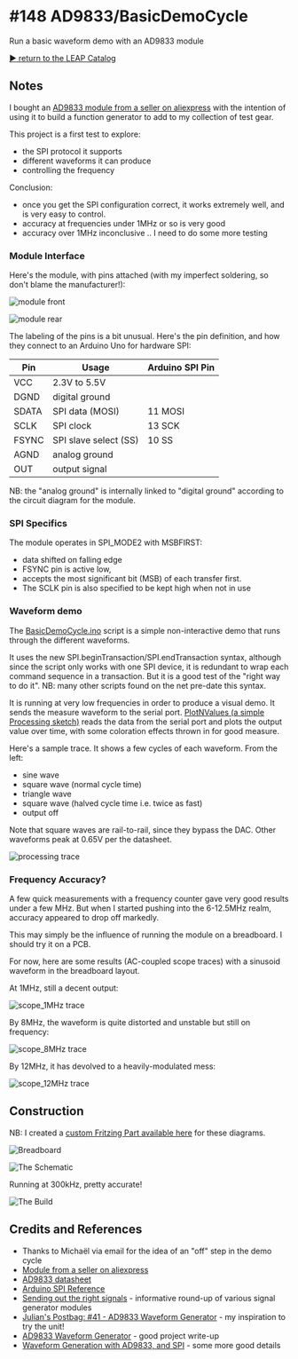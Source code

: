 # #148 AD9833/BasicDemoCycle

Run a basic waveform demo with an AD9833 module

[:arrow_forward: return to the LEAP Catalog](https://leap.tardate.com)

## Notes

I bought an
[AD9833 module from a seller on aliexpress](https://www.aliexpress.com/item/E74-Free-Shipping-Programmable-Microprocessors-AD9833-Sine-Square-Wave-DDS-Signal-Generator-Module/32436878279.html)
with the intention of using it to build a function generator to add to my collection of test gear.

This project is a first test to explore:
* the SPI protocol it supports
* different waveforms it can produce
* controlling the frequency

Conclusion:
* once you get the SPI configuration correct, it works extremely well, and is very easy to control.
* accuracy at frequencies under 1MHz or so is very good
* accuracy over 1MHz inconclusive .. I need to do some more testing

### Module Interface

Here's the module, with pins attached (with my imperfect soldering, so don't blame the manufacturer!):

![module front](./assets/module_front.jpg?raw=true)

![module rear](./assets/module_rear.jpg?raw=true)

The labeling of the pins is a bit unusual. Here's the pin definition, and how they connect to an Arduino Uno for hardware SPI:

| Pin    | Usage                 | Arduino SPI Pin |
|--------|-----------------------|-----------------|
| VCC    | 2.3V to 5.5V          |                 |
| DGND   | digital ground        |                 |
| SDATA  | SPI data (MOSI)       | 11 MOSI         |
| SCLK   | SPI clock             | 13 SCK          |
| FSYNC  | SPI slave select (SS) | 10 SS           |
| AGND   | analog ground         |                 |
| OUT    | output signal         |                 |

NB: the "analog ground" is internally linked to "digital ground" according to the circuit diagram for the module.

### SPI Specifics

The module operates in SPI_MODE2 with MSBFIRST:
* data shifted on falling edge
* FSYNC pin is active low,
* accepts the most significant bit (MSB) of each transfer first.
* The SCLK pin is also specified to be kept high when not in use


### Waveform demo

The [BasicDemoCycle.ino](./BasicDemoCycle.ino) script is a simple non-interactive demo that runs through the different waveforms.

It uses the new SPI.beginTransaction/SPI.endTransaction syntax, although since the script only works with one SPI device,
it is redundant to wrap each command sequence in a transaction. But it is a good test of the "right way to do it".
NB: many other scripts found on the net pre-date this syntax.

It is running at very low frequencies in order to produce a visual demo. It sends the measure waveform to the serial port.
[PlotNValues (a simple Processing sketch)](../../../processing/PlotNValues) reads the data from the serial port and plots the output value over time, with some coloration effects thrown in for good measure.

Here's a sample trace. It shows a few cycles of each waveform. From the left:
* sine wave
* square wave (normal cycle time)
* triangle wave
* square wave (halved cycle time i.e. twice as fast)
* output off

Note that square waves are rail-to-rail, since they bypass the DAC. Other waveforms peak at 0.65V per the datasheet.

![processing trace](./assets/processing_trace.png?raw=true)

### Frequency Accuracy?

A few quick measurements with a frequency counter gave very good results under a few MHz.
But when I started pushing into the 6-12.5MHz realm, accuracy appeared to drop off markedly.

This may simply be the influence of running the module on a breadboard. I should try it on a PCB.

For now, here are some results (AC-coupled scope traces) with a sinusoid waveform in the breadboard layout.

At 1MHz, still a decent output:

![scope_1MHz trace](./assets/scope_1MHz.gif?raw=true)

By 8MHz, the waveform is quite distorted and unstable but still on frequency:

![scope_8MHz trace](./assets/scope_8MHz.gif?raw=true)

By 12MHz, it has devolved to a heavily-modulated mess:

![scope_12MHz trace](./assets/scope_12MHz.gif?raw=true)


## Construction

NB: I created a
[custom Fritzing Part available here](../../../FritzingParts/AD9833_Module) for these diagrams.

![Breadboard](./assets/BasicDemoCycle_bb.jpg?raw=true)

![The Schematic](./assets/BasicDemoCycle_schematic.jpg?raw=true)

Running at 300kHz, pretty accurate!

![The Build](./assets/BasicDemoCycle_build.jpg?raw=true)

## Credits and References
* Thanks to Michaël via email for the idea of an "off" step in the demo cycle
* [Module from a seller on aliexpress](https://www.aliexpress.com/item/E74-Free-Shipping-Programmable-Microprocessors-AD9833-Sine-Square-Wave-DDS-Signal-Generator-Module/32436878279.html)
* [AD9833 datasheet](http://www.analog.com/en/products/rf-microwave/direct-digital-synthesis-modulators/ad9833.html)
* [Arduino SPI Reference](https://www.arduino.cc/en/Reference/SPI)
* [Sending out the right signals](https://gr33nonline.wordpress.com/2015/08/04/making-the-right-signals/) - informative round-up of various signal generator modules
* [Julian's Postbag: #41 - AD9833 Waveform Generator](https://youtu.be/y-q_ibWneSo) - my inspiration to try the unit!
* [AD9833 Waveform Generator](http://www.vwlowen.co.uk/arduino/AD9833-waveform-generator/AD9833-waveform-generator.htm) - good project write-up
* [Waveform Generation with AD9833, and SPI](http://hades.mech.northwestern.edu/index.php/Waveform_Generation_with_AD9833,_and_SPI) - some more good details
